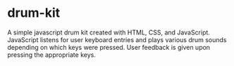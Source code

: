# drum-kit
A simple javascript drum kit created with HTML, CSS, and JavaScript. JavaScript listens for user keyboard entries and plays various drum sounds depending on which keys were pressed. User feedback is given upon pressing the appropriate keys.
